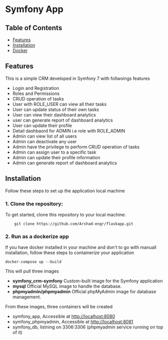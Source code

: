 # Symfony App
## Table of Contents
   - [Features](#Features)
   - [Installation](#installation)
   - [Docker](#docker)

## Features
   This is a simple CRM developed in Symfony 7 with follwoings features
   * Login and Registration
   * Roles and Permissions
   * CRUD operation of tasks
   * User with ROLE_USER can view all their tasks
   * User can update status of their own tasks
   * User can view their dashboard analytics 
   * user can generate report of dashboard analytics
   * User can update their profile
   * Detail dashbaord for ADMIN i.e role with ROLE_ADMIN
   * Admin can view list of all users
   * Admin can deactivate any user
   * Admin have the privilege to perform CRUD operation of tasks
   * Admin can assign user to a specific task
   * Admin can update their profile information
   * Admin can generate report of dashboard analytics  

## Installation
  Follow these steps to set up the application local machine
  ### 1. Clone the repository:

   To get started, clone this repository to your local machine:

     
        git clone https://github.com/Arshad-engr/flaskapp.git
        

  ### 2. Run as a dockerize app

  If you have docker installed in your machine and don't to go with manuall installation, follow these steps to containerize your application
   ```
   docker-compose up --build

   ``` 
   This will pull three images 
   * **symfony_crm-symfony** Custom-built image for the Symfony application
   * **mysql** Official MySQL image to handle the database.
   * **phpmyadmin/phpmyadmin** Official phpMyAdmin image for database management.

   From these images, three containers will be created
   * symfony_app, Accessible at [http://localhost:8080](http://localhost:8080)
   * symfony_phpmyadmin, Accessible at [http://localhost:8081](http://localhost:8081)
   * symfony_db, listning on 3306:3306 (phpmyadmin service running on top of it)

  



